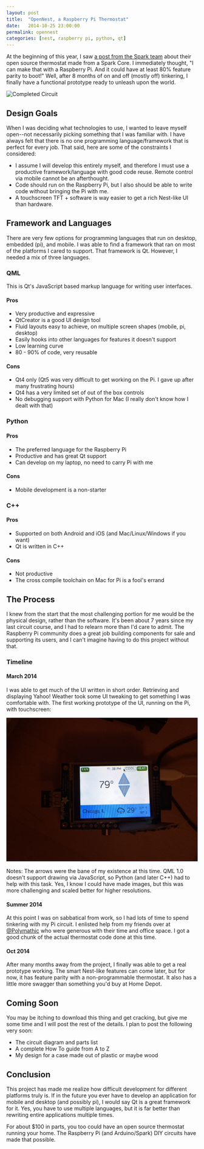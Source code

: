```yaml
---
layout: post
title:  "OpenNest, a Raspberry Pi Thermostat"
date:   2014-10-25 23:00:00
permalink: opennest
categories: [nest, raspberry pi, python, qt]
---
```


At the beginning of this year, I saw [a post from the Spark team](http://blog.spark.io/2014/01/17/open-source-thermostat/) about their open source thermostat made from a Spark Core. I immediately thought, "I can make that with a Raspberry Pi. And it could have at least 80% feature parity to boot!" Well, after 8 months of on and off (mostly off) tinkering, I finally have a functional prototype ready to unleash upon the world.

![Completed Circuit](/assets/proto.jpg)

## Design Goals

When I was deciding what technologies to use, I wanted to leave myself open--not necessarily picking something that I was familiar with. I have always felt that there is no one programming language/framework that is perfect for every job. That said, here are some of the constraints I considered:

- I assume I will develop this entirely myself, and therefore I must use a productive framework/language with good code reuse. Remote control via mobile cannot be an afterthought.
- Code should run on the Raspberry Pi, but I also should be able to write code without bringing the Pi with me.
- A touchscreen TFT + software is way easier to get a rich Nest-like UI than hardware.

## Framework and Languages

There are very few options for programming languages that run on desktop, embedded (pi), and mobile. I was able to find a framework that ran on most of the platforms I cared to support. That framework is Qt. However, I needed a mix of three languages.

### QML

This is Qt's JavaScript based markup language for writing user interfaces.

#### Pros

- Very productive and expressive
- QtCreator is a good UI design tool
- Fluid layouts easy to achieve, on multiple screen shapes (mobile, pi, desktop)
- Easily hooks into other languages for features it doesn't support
- Low learning curve
- 80 - 90% of code, very reusable

#### Cons

- Qt4 only (Qt5 was very difficult to get working on the Pi. I gave up after many frustrating hours)
- Qt4 has a very limited set of out of the box controls
- No debugging support with Python for Mac (I really don't know how I dealt with that)

### Python

#### Pros

- The preferred language for the Raspberry Pi
- Productive and has great Qt support
- Can develop on my laptop, no need to carry Pi with me

#### Cons

- Mobile development is a non-starter

### C++

#### Pros

- Supported on both Android and iOS (and Mac/Linux/Windows if you want)
- Qt is written in C++

#### Cons

- Not productive
- The cross compile toolchain on Mac for Pi is a fool's errand

## The Process

I knew from the start that the most challenging portion for me would be the physical design, rather than the software. It's been about 7 years since my last circuit course, and I had to relearn more than I'd care to admit. The Raspberry Pi community does a great job building components for sale and supporting its users, and I can't imagine having to do this project without that.

### Timeline

#### March 2014

I was able to get much of the UI written in short order. Retrieving and displaying Yahoo! Weather took some UI tweaking to get something I was comfortable with. The first working prototype of the UI, running on the Pi, with touchscreen:

![First version](/assets/early.jpg)

Notes: The arrows were the bane of my existence at this time. QML 1.0 doesn't support drawing via JavaScript, so Python (and later C++) had to help with this task. Yes, I know I could have made images, but this was more challenging and scaled better for higher resolutions.

#### Summer 2014

At this point I was on sabbatical from work, so I had lots of time to spend tinkering with my Pi circuit. I enlisted help from my friends over at [@Polymathic](https://twitter.com/teampolymathic) who were generous with their time and office space. I got a good chunk of the actual thermostat code done at this time.

#### Oct 2014

After many months away from the project, I finally was able to get a real prototype working. The smart Nest-like features can come later, but for now, it has feature parity with a non-programmable thermostat. It also has a little more swagger than something you'd buy at Home Depot.

## Coming Soon

You may be itching to download this thing and get cracking, but give me some time and I will post the rest of the details. I plan to post the following very soon:

- The circuit diagram and parts list
- A complete How To guide from A to Z
- My design for a case made out of plastic or maybe wood

## Conclusion

This project has made me realize how difficult development for different platforms truly is. If in the future you ever have to develop an application for mobile and desktop (and possibly pi), I would say Qt is a great framework for it. Yes, you have to use multiple languages, but it is far better than rewriting entire applications multiple times.

For about $100 in parts, you too could have an open source thermostat running your home. The Raspberry Pi (and Arduino/Spark) DIY circuits have made that possible.
